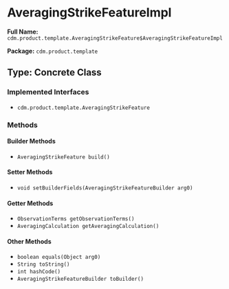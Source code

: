# AveragingStrikeFeatureImpl

**Full Name:** `cdm.product.template.AveragingStrikeFeature$AveragingStrikeFeatureImpl`

**Package:** `cdm.product.template`

## Type: Concrete Class

### Implemented Interfaces

- `cdm.product.template.AveragingStrikeFeature`

### Methods

#### Builder Methods

- `AveragingStrikeFeature build()`

#### Setter Methods

- `void setBuilderFields(AveragingStrikeFeatureBuilder arg0)`

#### Getter Methods

- `ObservationTerms getObservationTerms()`
- `AveragingCalculation getAveragingCalculation()`

#### Other Methods

- `boolean equals(Object arg0)`
- `String toString()`
- `int hashCode()`
- `AveragingStrikeFeatureBuilder toBuilder()`

